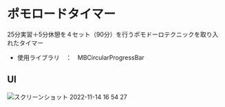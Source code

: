 # ポモロードタイマー
25分実習＋5分休憩を４セット（90分）を行うポモドーロテクニックを取り入れたタイマー
- 使用ライブラリ　：　MBCircularProgressBar

## UI
![スクリーンショット 2022-11-14 16 54 27](https://user-images.githubusercontent.com/35165532/201614326-9f739c9c-594a-44ef-83d7-ab52a72532d3.png)
